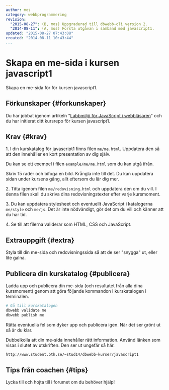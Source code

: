 ```yaml
---
author: mos
category: webbprogrammering
revision:
  "2015-08-27": (B, mos) Uppgraderad till dbwebb-cli version 2.
  "2014-08-11": (A, mos) Första utgåvan i samband med javascript1.
updated: "2015-08-27 07:43:08"
created: "2014-08-11 10:43:44"
...
```

Skapa en me-sida i kursen javascript1
==================================

Skapa en me-sida för för kursen javascript1.

<!--more-->


Förkunskaper {#forkunskaper}
-----------------------

Du har jobbat igenom artikeln "[Labbmiljö för JavaScript i webbläsaren](kunskap/labbmiljo-for-javascript-i-webblasaren)" och du har initierat ditt kursrepo för kursen javascript1.



Krav {#krav}
-----------------------

1\. I din kurskatalog för javascript1 finns filen `me/me.html`. Uppdatera den så att den innehåller en kort presentation av dig själv.

Du kan se ett exempel i filen `example/me/me.html` som du kan utgå ifrån.

Skriv 15 rader och bifoga en bild. Krångla inte till det. Du kan uppdatera sidan under kursens gång, allt eftersom du lär dig mer.

2\. Titta igenom filen `me/redovisning.html` och uppdatera den om du vill. I denna filen skall du skriva dina redovisningstexter efter varje kursmoment.

3\. Du kan uppdatera stylesheet och eventuellt JavaScript i katalogerna `me/style` och `me/js`. Det är inte nödvändigt, gör det om du vill och känner att du har tid.

4\. Se till att filerna validerar som HTML, CSS och JavaScript.



Extrauppgift {#extra}
-----------------------

Styla till din me-sida och redovisningssida så att de ser "snygga" ut, eller lite galna.



Publicera din kurskatalog {#publicera}
-----------------------

Ladda upp och publicera din me-sida (och resultatet från alla dina kursmoment) genom att göra följande kommandon i kurskatalogen i terminalen.

```bash
# Gå till kurskatalogen
dbwebb validate me
dbwebb publish me
```

Rätta eventuella fel som dyker upp och publicera igen. När det ser grönt ut så är du klar. 

Dubbelkolla att din me-sida innehåller rätt information. Använd länken som visas i slutet av utskriften. Den ser ut ungefär så här.

```bash
http://www.student.bth.se/~stud14/dbwebb-kurser/javascript1
```



Tips från coachen {#tips}
-----------------------

Lycka till och hojta till i forumet om du behöver hjälp!




